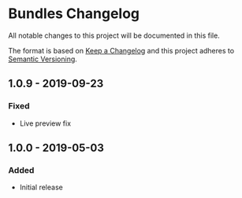 # Bundles Changelog

All notable changes to this project will be documented in this file.

The format is based on [Keep a Changelog](http://keepachangelog.com/) and this project adheres to [Semantic Versioning](http://semver.org/).


## 1.0.9 - 2019-09-23
### Fixed
- Live preview fix

## 1.0.0 - 2019-05-03
### Added
- Initial release
